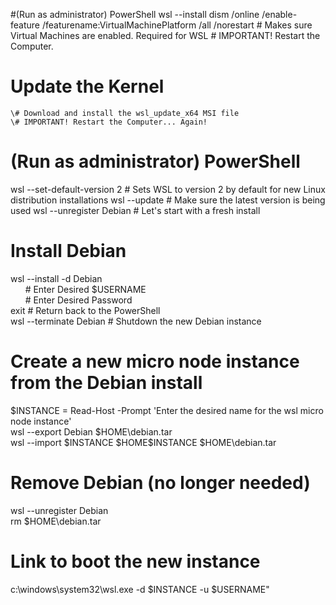 #(Run as administrator) PowerShell
	wsl --install
      dism /online /enable-feature /featurename:VirtualMachinePlatform /all /norestart # Makes sure Virtual Machines are enabled. Required for WSL
	\# IMPORTANT! Restart the Computer.

# Update the Kernel
	\# Download and install the wsl_update_x64 MSI file
	\# IMPORTANT! Restart the Computer... Again!

# (Run as administrator) PowerShell
wsl --set-default-version 2 # Sets WSL to version 2 by default for new Linux distribution installations
wsl --update # Make sure the latest version is being used
wsl --unregister Debian # Let's start with a fresh install
      
      
      
# Install Debian
wsl --install -d Debian<br/>
&nbsp;&nbsp;&nbsp;&nbsp;&nbsp;&nbsp;# Enter Desired $USERNAME<br/>
&nbsp;&nbsp;&nbsp;&nbsp;&nbsp;&nbsp;# Enter Desired Password<br/>
exit # Return back to the PowerShell<br/>
wsl --terminate Debian # Shutdown the new Debian instance

# Create a new micro node instance from the Debian install
$INSTANCE = Read-Host -Prompt 'Enter the desired name for the wsl micro node instance'<br/>
wsl --export Debian $HOME\debian.tar<br/>
wsl --import $INSTANCE $HOME\$INSTANCE $HOME\debian.tar

# Remove Debian (no longer needed)
wsl --unregister Debian<br/>
rm $HOME\debian.tar<br/>

# Link to boot the new instance
c:\windows\system32\wsl.exe -d $INSTANCE -u $USERNAME"

